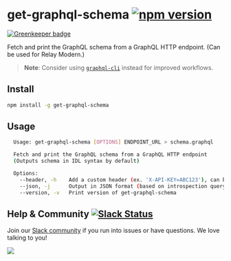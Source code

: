 # get-graphql-schema [![npm version](https://badge.fury.io/js/get-graphql-schema.svg)](https://badge.fury.io/js/get-graphql-schema)

[![Greenkeeper badge](https://badges.greenkeeper.io/graphcool/get-graphql-schema.svg)](https://greenkeeper.io/)

Fetch and print the GraphQL schema from a GraphQL HTTP endpoint. (Can be used for Relay Modern.)


> **Note**: Consider using [`graphql-cli`](https://github.com/graphcool/graphql-cli) instead for improved workflows.

## Install

```sh
npm install -g get-graphql-schema
```

## Usage

```sh
  Usage: get-graphql-schema [OPTIONS] ENDPOINT_URL > schema.graphql

  Fetch and print the GraphQL schema from a GraphQL HTTP endpoint
  (Outputs schema in IDL syntax by default)

  Options:
    --header, -h    Add a custom header (ex. 'X-API-KEY=ABC123'), can be used multiple times
    --json, -j      Output in JSON format (based on introspection query)
    --version, -v   Print version of get-graphql-schema

```

## Help & Community [![Slack Status](https://slack.graph.cool/badge.svg)](https://slack.graph.cool)

Join our [Slack community](http://slack.graph.cool/) if you run into issues or have questions. We love talking to you!

![](http://i.imgur.com/5RHR6Ku.png)
